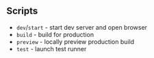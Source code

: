 ## Scripts

- `dev`/`start` - start dev server and open browser
- `build` - build for production
- `preview` - locally preview production build
- `test` - launch test runner

